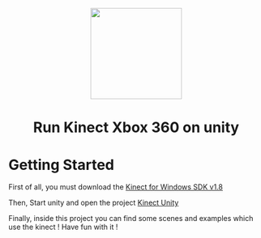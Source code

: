 
<h1 align="center">
  <br>
  <a href="https://github.com/Kinect-SDK"><img src="https://images5.alphacoders.com/656/thumb-1920-656468.jpg" width="180"></a>
</h1>

<h1 align="center">Run Kinect Xbox 360 on unity
</h1>

# Getting Started

First of all, you must download the <a href="https://www.microsoft.com/en-us/download/confirmation.aspx?id=40278">Kinect for Windows SDK v1.8</a>

Then, Start unity and open the project <a href ="https://github.com/Kinect-SDK">Kinect Unity</a>

Finally, inside this project you can find some scenes and examples which use the kinect ! Have fun with it !